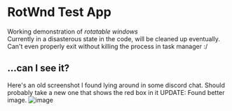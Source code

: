 # RotWnd Test App
Working demonstration of *rotatable windows*\
Currently in a disasterous state in the code, will be cleaned up eventually.\
Can't even properly exit without killing the process in task manager \:/

## ...can I see it?
Here's an old screenshot I found lying around in some discord chat. Should probably take a new one that shows the red box in it
UPDATE: Found better image.
![image](https://user-images.githubusercontent.com/91881038/212166565-4d827d0e-fe64-4f58-8df4-a73f774eaed4.png)
